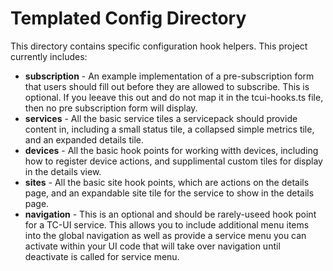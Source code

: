 # Templated Config Directory
This directory contains specific configuration hook helpers.  This project currently includes:

* **subscription** - An example implementation of a pre-subscription form that users should fill out before they are allowed to subscribe.  This is optional.  If you leeave this out and do not map it in the tcui-hooks.ts file, then no pre subscription form will display.
* **services** - All the basic service tiles a servicepack should provide content in, including a small status tile, a collapsed simple metrics tile, and an expanded details tile.
* **devices** - All the basic hook points for working witth devices, including how to register device actions, and supplimental custom tiles for display in the details view.
* **sites** - All the basic site hook points, which are actions on the details page, and an expandable site tile for the service to show in the details page.
* **navigation** - This is an optional and should be rarely-useed hook point for a TC-UI service.  This allows you to include additional menu items into the global navigation as well as provide a service menu you can activate within your UI code that will take over navigation until deactivate is called for service menu.